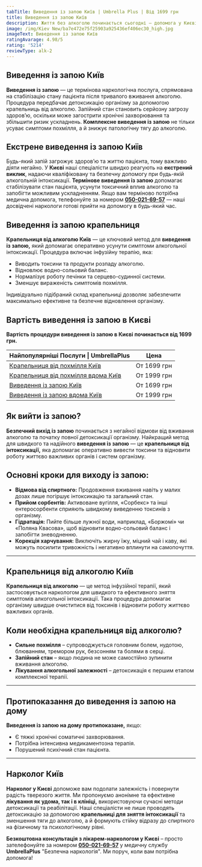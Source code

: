 ```yaml
---
tabTitle: Виведення із запою Київ | Umbrella Plus | Від 1699 грн
title: Виведення із запою Київ
description: Життя без алкоголю починається сьогодні – допомога у Києві 24/7
image: /img/Kiev New/ba7e472e75f25903a925436ef406ec30_high.jpg
imageText: Виведення із запою Київ
ratingAvarage: 4.98/5
rating: '5214'
reviewType: alk-2
---
```


## Виведення із запою Київ

**Виведення із запою** — це термінова наркологічна послуга, спрямована на стабілізацію стану пацієнта після тривалого вживання алкоголю. Процедура передбачає детоксикацію організму за допомогою крапельниць від алкоголю. Запійний стан становить серйозну загрозу здоров’ю, оскільки може загострити хронічні захворювання та збільшити ризик ускладнень. **Комплексне виведення із запою** не тільки усуває симптоми похмілля, а й знижує патологічну тягу до алкоголю.

## Екстрене виведення із запою Київ

Будь-який запій загрожує здоров’ю та життю пацієнта, тому важливо діяти негайно. У **Києві** наші спеціалісти швидко реагують на **екстрений виклик**, надаючи кваліфіковану та безпечну допомогу при будь-якій алкогольній інтоксикації. **Термінове виведення із запою** допомагає стабілізувати стан пацієнта, усунути токсичний вплив алкоголю та запобігти можливим ускладненням. Якщо вам терміново потрібна медична допомога, телефонуйте за номером **[050-021-69-57](tel:0500216957)** — наші досвідчені наркологи готові прийти на допомогу в будь-який час.

## Виведення із запою крапельниця

**Крапельниця від алкоголю Київ** — це ключовий метод для **виведення із запою,** який допомагає оперативно усунути симптоми алкогольної інтоксикації. Процедура включає інфузійну терапію, яка:

* Виводить токсини та продукти розпаду алкоголю.
* Відновлює водно-сольовий баланс.
* Нормалізує роботу печінки та серцево-судинної системи.
* Зменшує вираженість симптомів похмілля.

Індивідуально підібраний склад крапельниці дозволяє забезпечити максимально ефективне та безпечне відновлення організму.

## Вартість виведення із запою в Києві

**Вартість процедури виведення із запою в Києві починається від 1699 грн.**

| Найпопулярніші Послуги \| UmbrellaPlus                                                                         | Цена        |
| -------------------------------------------------------------------------------------------------------------- | ----------- |
| [Крапельниця від похмілля Київ](https://umbrella-plus.com.ua/uk/kiev/kapelnica_ot_alkogola_kiev/)              | От 1699 грн |
| [Крапельниця від похмілля вдома Київ](https://umbrella-plus.com.ua/uk/kiev/Kapelnica_ot_alkogola_na_domy_kiev) | От 1999 грн |
| [Виведення із запою Київ](https://umbrella-plus.com.ua/uk/kiev/Vivod-iz-zapoia-kiev)                           | От 1699 грн |
| [Виведення із запою вдома Київ](https://umbrella-plus.com.ua/uk/kiev/vivod-iz-zapoia-na-domy-kiev-ua/)         | От 1999 грн |

## Як вийти із запою?

**Безпечний вихід із запою** починається з негайної відмови від вживання алкоголю та початку повної детоксикації організму. Найкращий метод для швидкого та надійного **виведення із запою** — це **крапельниця від інтоксикації,** яка допомагає оперативно вивести токсини та відновити роботу життєво важливих органів і систем організму.

## Основні кроки для виходу із запою:

* **Відмова від спиртного:** Продовження вживання навіть у малих дозах лише погіршує інтоксикацію та загальний стан.
* **Прийом сорбентів:** Активоване вугілля, «Сорбекс» та інші ентеросорбенти сприяють швидкому виведенню токсинів з організму.
* **Гідратація:** Пийте більше лужної води, наприклад, «Боржомі» чи «Поляна Квасова», щоб відновити водно-сольовий баланс і запобігти зневодненню.
* **Корекція харчування:** Виключіть жирну їжу, міцний чай і каву, які можуть посилити тривожність і негативно вплинути на самопочуття.

***

## Крапельниця від алкоголю Київ

**Крапельниця від алкоголю** — це метод інфузійної терапії, який застосовується наркологом для швидкого та ефективного зняття симптомів алкогольної інтоксикації. Така процедура допомагає організму швидше очиститися від токсинів і відновити роботу життєво важливих органів.

## Коли необхідна крапельниця від алкоголю?

* **Сильне похмілля** – супроводжується головним болем, нудотою, блюванням, тремором рук, безсонням та болями в серці.
* **Запійний стан** – якщо людина не може самостійно зупинити вживання алкоголю.
* **Лікування алкогольної залежності** – детоксикація є першим етапом комплексної терапії.

***

## Протипоказання до виведення із запою на дому

**Виведення із запою на дому протипоказане,** якщо:

* Є тяжкі хронічні соматичні захворювання.
* Потрібна інтенсивна медикаментозна терапія.
* Порушений психічний стан пацієнта.

***

## Нарколог Київ

**Нарколог у Києві** допоможе вам подолати залежність і повернути радість тверезого життя. Ми пропонуємо анонімне та ефективне **лікування як удома, так і в клініці,** використовуючи сучасні методи детоксикації та реабілітації. Наші спеціалісти не лише проводять детоксикацію за допомогою **крапельниці для зняття інтоксикації** та зменшення тяги до алкоголю, а й формують стійку відразу до спиртного на фізичному та психологічному рівні.

**Безкоштовна консультація з лікарем-наркологом у Києві** – просто зателефонуйте за номером **[050-021-69-57](tel:0500216957)**  у медичну службу **UmbrellaPlus** "Безпечна наркологія". Ми поруч, коли вам потрібна допомога!
